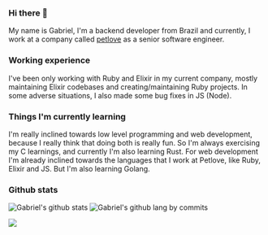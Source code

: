 ### Hi there 👋

My name is Gabriel, I'm a backend developer from Brazil and currently, I work at a company called [petlove](https://github.com/petlove/) as a senior software engineer.

### Working experience

I've been only working with Ruby and Elixir in my current company, mostly maintaining Elixir codebases and creating/maintaining Ruby projects. In some adverse situations, I also made some bug fixes in JS (Node).

### Things I'm currently learning

I'm really inclined towards low level programming and web development, because I really think that doing both is really fun. So I'm always exercising my C learnings, and currently I'm also learning Rust. For web development I'm already inclined towards the languages that I work at Petlove, like Ruby, Elixir and JS. But I'm also learning Golang.

### Github stats

![Gabriel's github stats](https://github-readme-stats.vercel.app/api?username=ogabriel&show_icons=true&hide_border=true&theme=onedark)
![Gabriel's github lang by commits](https://github-readme-stats.vercel.app/api/top-langs/?username=ogabriel&theme=onedark&layout=compact&hide_border=true&langs_count=20&size_weight=0.5&count_weight=0.5)

<a href="https://projecteuler.net">
  <img align="center" src="https://projecteuler.net/profile/ogabriel.png" />
</a>
